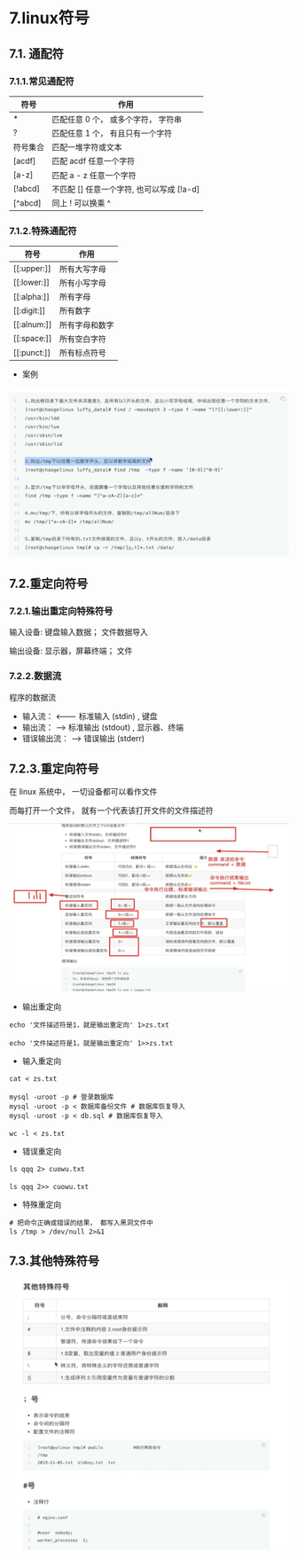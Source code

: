 # 7.linux符号

## 7.1. 通配符

### 7.1.1.常见通配符

符号 | 作用
-- | --
* | 匹配任意 0 个， 或多个字符， 字符串
? | 匹配任意 1 个， 有且只有一个字符
符号集合 | 匹配一堆字符或文本
[acdf] | 匹配 acdf 任意一个字符
[a-z] | 匹配 a - z 任意一个字符
[!abcd] | 不匹配 [] 任意一个字符, 也可以写成 [!a-d]
[^abcd] | 同上 ! 可以换乘 ^

### 7.1.2.特殊通配符

符号 | 作用
-- | --
[[:upper:]] | 所有大写字母
[[:lower:]] | 所有小写字母
[[:alpha:]] | 所有字母
[[:digit:]] | 所有数字
[[:alnum:]] | 所有字母和数字
[[:space:]] | 所有空白字符
[[:punct:]] | 所有标点符号

* 案例

![案例](./imgs/7.1.png)

## 7.2.重定向符号

### 7.2.1.输出重定向特殊符号

输入设备: 键盘输入数据； 文件数据导入

输出设备: 显示器，屏幕终端； 文件

### 7.2.2.数据流

程序的数据流

* 输入流： <--- 标准输入 (stdin) , 键盘
* 输出流： --> 标准输出 (stdout) , 显示器、终端
* 错误输出流： --> 错误输出 (stderr) 

## 7.2.3.重定向符号

在 linux 系统中， 一切设备都可以看作文件

而每打开一个文件， 就有一个代表该打开文件的文件描述符

![重定向符号](./imgs/7.2.png)

* 输出重定向

```
echo '文件描述符是1，就是输出重定向' 1>zs.txt

echo '文件描述符是1，就是输出重定向' 1>>zs.txt
```

* 输入重定向

```
cat < zs.txt

mysql -uroot -p # 登录数据库
mysql -uroot -p < 数据库备份文件 # 数据库恢复导入
mysql -uroot -p < db.sql # 数据库恢复导入

wc -l < zs.txt
```

* 错误重定向

```
ls qqq 2> cuowu.txt

ls qqq 2>> cuowu.txt
```

* 特殊重定向

```
# 把命令正确或错误的结果， 都写入黑洞文件中
ls /tmp > /dev/null 2>&1
```

## 7.3.其他特殊符号

![其他特殊符号](./imgs/7.3.png)
